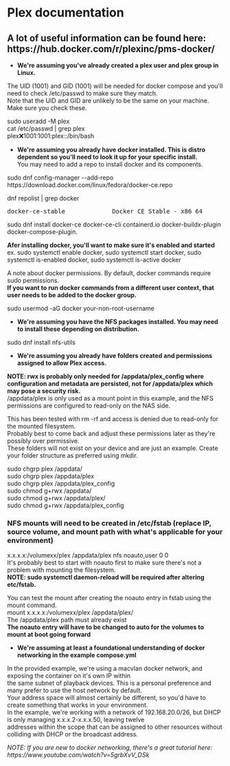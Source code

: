 # Plex documentation  
## A lot of useful information can be found here: https&#65279;://hub.docker.com/r/plexinc/pms-docker/  
- **We're assuming you've already created a plex user and plex group in Linux.** 

The UID (1001) and GID (1001) will be needed for docker compose and you'll need to check /etc/passwd to make sure they match. \
Note that the UID and GID are unlikely to be the same on your machine. Make sure you check these.

sudo useradd -M plex \
cat /etc/passwd | grep plex \
plex:x:1001:1001:plex::/bin/bash

- **We're assuming you already have docker installed. This is distro dependent so you'll need to look it up for your specific install.** \
You may need to add a repo to install docker and its components.

sudo dnf config-manager --add-repo https&#65279;://download.docker.com/linux/fedora/docker-ce.repo

dnf repolist | grep docker  
<pre>docker-ce-stable             Docker CE Stable - x86_64</pre>  

sudo dnf install docker-ce docker-ce-cli containerd.io docker-buildx-plugin docker-compose-plugin.

**Afer installing docker, you'll want to make sure it's enabled and started** \
ex. sudo systemctl enable docker, sudo systemctl start docker, sudo systemctl is-enabled docker, sudo systemctl is-active docker  

A note about docker permissions. By default, docker commands require sudo permissions. \
**If you want to run docker commands from a different user context, that user needs to be added to the docker group.**

sudo usermod -aG docker your-non-root-username

- **We're assuming you have the NFS packages installed. You may need to install these depending on distribution.**

sudo dnf install nfs-utils

- **We're assuming you already have folders created and permissions assigned to allow Plex access.**

**NOTE: rwx is probably only needed for /appdata/plex_config where configuration and metadata are persisted, not for /appdata/plex which may pose a security risk.** \
/appdata/plex is only used as a mount point in this example, and the NFS permissions are configured to read-only on the NAS side.

This has been tested with rm -rf and access is denied due to read-only for the mounted filesystem. \
Probably best to come back and adjust these permissions later as they're possibly over permissive. \
These folders will not exist on your device and are just an example. Create your folder structure as preferred using mkdir.

sudo chgrp plex /appdata/ \
sudo chgrp plex /appdata/plex \
sudo chgrp plex /appdata/plex_config \
sudo chmod g+rwx /appdata/ \
sudo chmod g+rwx /appdata/plex/ \
sudo chmod g+rwx /appdata/plex_config

### NFS mounts will need to be created in /etc/fstab (replace IP, source volume, and mount path with what's applicable for your environment)

x.x.x.x:/volumexx/plex /appdata/plex nfs noauto,user 0 0 \
It's probably best to start with noauto first to make sure there's not a problem with mounting the filesystem. \
**NOTE: sudo systemctl daemon-reload will be required after altering etc/fstab.**  

You can test the mount after creating the noauto entry in fstab using the mount command. \
mount x.x.x.x:/volumexx/plex /appdata/plex/ \
The /appdata/plex path must already exist \
**The noauto entry will have to be changed to auto for the volumes to mount at boot going forward**

- **We're assuming at least a foundational understanding of docker networking in the example compose.yml**

In the provided example, we're using a macvlan docker network, and exposing the container on it's own IP within \
the same subnet of playback devices. This is a personal preference and many prefer to use the host network by default. \
Your address space will almost certainly be different, so you'd have to create something that works in your environment. \
In the example, we're working with a network of 192.168.20.0/26, but DHCP is only managing x.x.x.2-x.x.x.50, leaving twelve \
addresses within the scope that can be assigned to other resources without colliding with DHCP or the broadcast address. 

*NOTE: If you are new to docker networking, there's a great tutorial here: https&#65279;://www&#65279;.youtube.com/watch?v=5grbXvV_DSk*